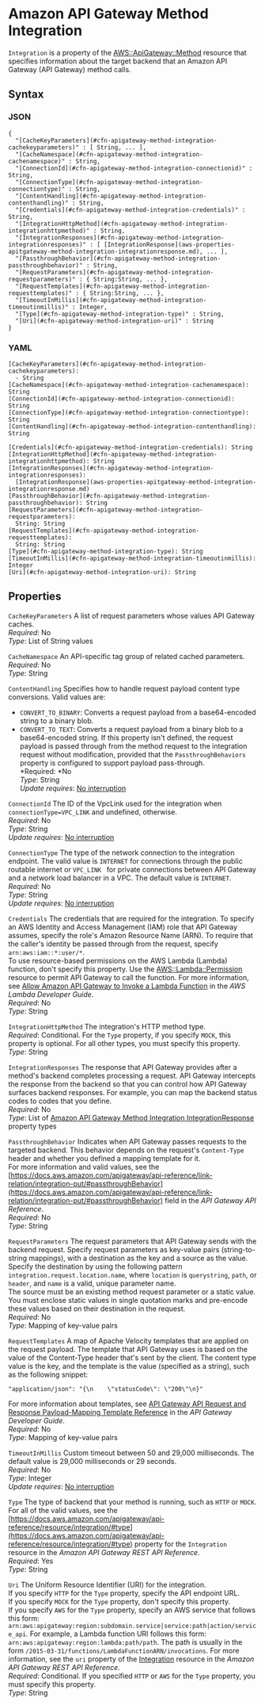 # Amazon API Gateway Method Integration<a name="aws-properties-apitgateway-method-integration"></a>

`Integration` is a property of the [AWS::ApiGateway::Method](aws-resource-apigateway-method.md) resource that specifies information about the target backend that an Amazon API Gateway \(API Gateway\) method calls\.

## Syntax<a name="w4ab1c21c14c41b5"></a>

### JSON<a name="aws-properties-apitgateway-method-integration-syntax.json"></a>

```
{
  "[CacheKeyParameters](#cfn-apigateway-method-integration-cachekeyparameters)" : [ String, ... ],
  "[CacheNamespace](#cfn-apigateway-method-integration-cachenamespace)" : String,
  "[ConnectionId](#cfn-apigateway-method-integration-connectionid)" : String,
  "[ConnectionType](#cfn-apigateway-method-integration-connectiontype)" : String,
  "[ContentHandling](#cfn-apigateway-method-integration-contenthandling)" : String,
  "[Credentials](#cfn-apigateway-method-integration-credentials)" : String,
  "[IntegrationHttpMethod](#cfn-apigateway-method-integration-integrationhttpmethod)" : String,
  "[IntegrationResponses](#cfn-apigateway-method-integration-integrationresponses)" : [ [IntegrationResponse](aws-properties-apitgateway-method-integration-integrationresponse.md), ... ],
  "[PassthroughBehavior](#cfn-apigateway-method-integration-passthroughbehavior)" : String,
  "[RequestParameters](#cfn-apigateway-method-integration-requestparameters)" : { String:String, ... },
  "[RequestTemplates](#cfn-apigateway-method-integration-requesttemplates)" : { String:String, ... },
  "[TimeoutInMillis](#cfn-apigateway-method-integration-timeoutinmillis)" : Integer,
  "[Type](#cfn-apigateway-method-integration-type)" : String,
  "[Uri](#cfn-apigateway-method-integration-uri)" : String
}
```

### YAML<a name="aws-properties-apitgateway-method-integration-syntax.yaml"></a>

```
[CacheKeyParameters](#cfn-apigateway-method-integration-cachekeyparameters):
  - String
[CacheNamespace](#cfn-apigateway-method-integration-cachenamespace): String
[ConnectionId](#cfn-apigateway-method-integration-connectionid): String
[ConnectionType](#cfn-apigateway-method-integration-connectiontype): String
[ContentHandling](#cfn-apigateway-method-integration-contenthandling): String

[Credentials](#cfn-apigateway-method-integration-credentials): String
[IntegrationHttpMethod](#cfn-apigateway-method-integration-integrationhttpmethod): String
[IntegrationResponses](#cfn-apigateway-method-integration-integrationresponses):
  [IntegrationResponse](aws-properties-apitgateway-method-integration-integrationresponse.md)
[PassthroughBehavior](#cfn-apigateway-method-integration-passthroughbehavior): String
[RequestParameters](#cfn-apigateway-method-integration-requestparameters):
  String: String
[RequestTemplates](#cfn-apigateway-method-integration-requesttemplates):
  String: String
[Type](#cfn-apigateway-method-integration-type): String
[TimeoutInMillis](#cfn-apigateway-method-integration-timeoutinmillis): Integer
[Uri](#cfn-apigateway-method-integration-uri): String
```

## Properties<a name="w4ab1c21c14c41b7"></a>

`CacheKeyParameters`  <a name="cfn-apigateway-method-integration-cachekeyparameters"></a>
A list of request parameters whose values API Gateway caches\.  
*Required*: No  
*Type*: List of String values

`CacheNamespace`  <a name="cfn-apigateway-method-integration-cachenamespace"></a>
An API\-specific tag group of related cached parameters\.  
*Required*: No  
*Type*: String

`ContentHandling`  <a name="cfn-apigateway-method-integration-contenthandling"></a>
Specifies how to handle request payload content type conversions\. Valid values are:  
+ `CONVERT_TO_BINARY`: Converts a request payload from a base64\-encoded string to a binary blob\.
+ `CONVERT_TO_TEXT`: Converts a request payload from a binary blob to a base64\-encoded string\.
If this property isn't defined, the request payload is passed through from the method request to the integration request without modification, provided that the `PassthroughBehaviors` property is configured to support payload pass\-through\.  
*Required: *No  
*Type*: String  
*Update requires*: [No interruption](using-cfn-updating-stacks-update-behaviors.md#update-no-interrupt)

`ConnectionId`  <a name="cfn-apigateway-method-integration-connectionid"></a>
The ID of the VpcLink used for the integration when `connectionType=VPC_LINK` and undefined, otherwise\.  
*Required*: No  
*Type*: String  
*Update requires*: [No interruption](using-cfn-updating-stacks-update-behaviors.md#update-no-interrupt)

`ConnectionType`  <a name="cfn-apigateway-method-integration-connectiontype"></a>
The type of the network connection to the integration endpoint\. The valid value is `INTERNET` for connections through the public routable internet or `VPC_LINK ` for private connections between API Gateway and a network load balancer in a VPC\. The default value is `INTERNET`\.  
*Required*: No  
*Type*: String  
*Update requires*: [No interruption](using-cfn-updating-stacks-update-behaviors.md#update-no-interrupt)

`Credentials`  <a name="cfn-apigateway-method-integration-credentials"></a>
The credentials that are required for the integration\. To specify an AWS Identity and Access Management \(IAM\) role that API Gateway assumes, specify the role's Amazon Resource Name \(ARN\)\. To require that the caller's identity be passed through from the request, specify `arn:aws:iam::*:user/*`\.  
To use resource\-based permissions on the AWS Lambda \(Lambda\) function, don't specify this property\. Use the [AWS::Lambda::Permission](aws-resource-lambda-permission.md) resource to permit API Gateway to call the function\. For more information, see [Allow Amazon API Gateway to Invoke a Lambda Function](https://docs.aws.amazon.com/lambda/latest/dg/access-control-resource-based.html#access-control-resource-based-example-apigateway-invoke-function) in the *AWS Lambda Developer Guide*\.  
*Required*: No  
*Type*: String

`IntegrationHttpMethod`  <a name="cfn-apigateway-method-integration-integrationhttpmethod"></a>
The integration's HTTP method type\.  
*Required*: Conditional\. For the `Type` property, if you specify `MOCK`, this property is optional\. For all other types, you must specify this property\.  
*Type*: String

`IntegrationResponses`  <a name="cfn-apigateway-method-integration-integrationresponses"></a>
The response that API Gateway provides after a method's backend completes processing a request\. API Gateway intercepts the response from the backend so that you can control how API Gateway surfaces backend responses\. For example, you can map the backend status codes to codes that you define\.  
*Required*: No  
*Type*: List of [Amazon API Gateway Method Integration IntegrationResponse](aws-properties-apitgateway-method-integration-integrationresponse.md) property types

`PassthroughBehavior`  <a name="cfn-apigateway-method-integration-passthroughbehavior"></a>
Indicates when API Gateway passes requests to the targeted backend\. This behavior depends on the request's `Content-Type` header and whether you defined a mapping template for it\.  
For more information and valid values, see the [https://docs.aws.amazon.com/apigateway/api-reference/link-relation/integration-put/#passthroughBehavior](https://docs.aws.amazon.com/apigateway/api-reference/link-relation/integration-put/#passthroughBehavior) field in the *API Gateway API Reference*\.  
*Required*: No  
*Type*: String

`RequestParameters`  <a name="cfn-apigateway-method-integration-requestparameters"></a>
The request parameters that API Gateway sends with the backend request\. Specify request parameters as key\-value pairs \(string\-to\-string mappings\), with a destination as the key and a source as the value\.  
Specify the destination by using the following pattern `integration.request.location.name`, where `location` is `querystring`, `path`, or `header`, and `name` is a valid, unique parameter name\.  
The source must be an existing method request parameter or a static value\. You must enclose static values in single quotation marks and pre\-encode these values based on their destination in the request\.  
*Required*: No  
*Type*: Mapping of key\-value pairs

`RequestTemplates`  <a name="cfn-apigateway-method-integration-requesttemplates"></a>
A map of Apache Velocity templates that are applied on the request payload\. The template that API Gateway uses is based on the value of the Content\-Type header that's sent by the client\. The content type value is the key, and the template is the value \(specified as a string\), such as the following snippet:  

```
"application/json": "{\n    \"statusCode\": \"200\"\n}"
```
For more information about templates, see [API Gateway API Request and Response Payload\-Mapping Template Reference](https://docs.aws.amazon.com/apigateway/latest/developerguide/api-gateway-mapping-template-reference.html) in the *API Gateway Developer Guide*\.  
*Required*: No  
*Type*: Mapping of key\-value pairs

`TimeoutInMillis`  <a name="cfn-apigateway-method-integration-timeoutinmillis"></a>
Custom timeout between 50 and 29,000 milliseconds\. The default value is 29,000 milliseconds or 29 seconds\.  
*Required*: No  
*Type*: Integer  
*Update requires*: [No interruption](using-cfn-updating-stacks-update-behaviors.md#update-no-interrupt)

`Type`  <a name="cfn-apigateway-method-integration-type"></a>
The type of backend that your method is running, such as `HTTP` or `MOCK`\. For all of the valid values, see the [https://docs.aws.amazon.com/apigateway/api-reference/resource/integration/#type](https://docs.aws.amazon.com/apigateway/api-reference/resource/integration/#type) property for the `Integration` resource in the *Amazon API Gateway REST API Reference*\.  
*Required*: Yes  
*Type*: String

`Uri`  <a name="cfn-apigateway-method-integration-uri"></a>
The Uniform Resource Identifier \(URI\) for the integration\.  
If you specify `HTTP` for the `Type` property, specify the API endpoint URL\.  
If you specify `MOCK` for the `Type` property, don't specify this property\.  
If you specify `AWS` for the `Type` property, specify an AWS service that follows this form: `arn:aws:apigateway:region:subdomain.service|service:path|action/service_api`\. For example, a Lambda function URI follows this form: `arn:aws:apigateway:region:lambda:path/path`\. The path is usually in the form `/2015-03-31/functions/LambdaFunctionARN/invocations`\. For more information, see the `uri` property of the [Integration](https://docs.aws.amazon.com/apigateway/api-reference/resource/integration/) resource in the *Amazon API Gateway REST API Reference*\.  
*Required*: Conditional\. If you specified `HTTP` or `AWS` for the `Type` property, you must specify this property\.  
*Type*: String
